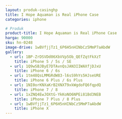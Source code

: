 ```yaml
---
layout: produk-casinghp
title: I Hope Aquaman is Real iPhone Case
categories: iphone

# Produk
product-title: I Hope Aquaman is Real iPhone Case
harga: 90000
sku: hn-0248
image-drive: 1wBVfjjTz1_6P6H5nHINbCz5MmP7aAbdW
gallery:
  - url: 1BP-ZrDSVDd06XbVVp5Ob_QEfZqtFkXzT
    title: iPhone 5 / 5s / SE
  - url: 1Q9wSBJByE7DTAvnQsJAN3IIWAXfjDJxU
    title: iPhone 6 / 6s
  - url: 1tm48QsLMMGRdW83-l6sS9hYs5HJseURE
    title: iPhone 6 Plus / 6s Plus
  - url: 1NI0orKNXaKrB2XNXT9xkWgdoFQ6fqpdQ
    title: iPhone 7 / 8
  - url: 1xZNQ4EwJOXtG-YkKoNO6NPEi81Bd3NEB
    title: iPhone 7 Plus / 8 Plus
  - url: 1wBVfjjTz1_6P6H5nHINbCz5MmP7aAbdW
    title: iPhone X
---
```


